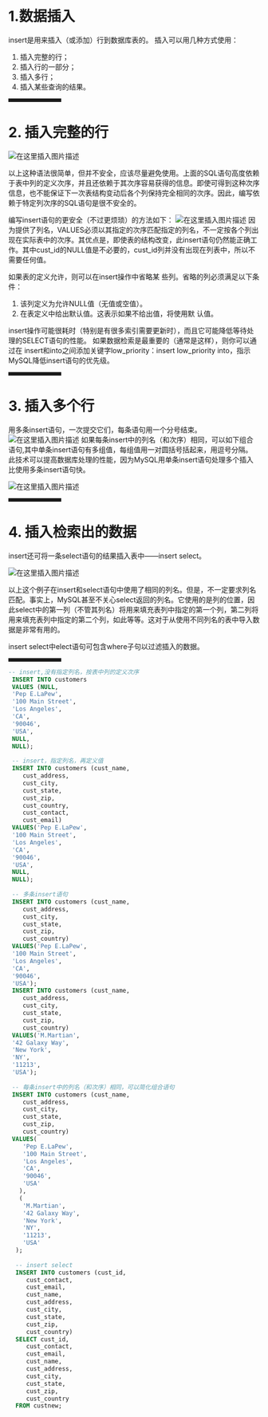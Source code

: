 ﻿
# 1.数据插入
insert是用来插入（或添加）行到数据库表的。
插入可以用几种方式使用：

 1. 插入完整的行；
 2. 插入行的一部分；
 3. 插入多行；
 4. 插入某些查询的结果。
 <hr style=" border:solid; width:100px; height:1px;" color=#000000 size=1">
 
#  2. 插入完整的行
![在这里插入图片描述](https://img-blog.csdnimg.cn/20200924111150499.png?x-oss-process=image/watermark,type_ZmFuZ3poZW5naGVpdGk,shadow_10,text_aHR0cHM6Ly9ibG9nLmNzZG4ubmV0L3dlaXhpbl80OTk4NDA0NA==,size_16,color_FFFFFF,t_70#pic_center)

以上这种语法很简单，但并不安全，应该尽量避免使用。上面的SQL语句高度依赖于表中列的定义次序，并且还依赖于其次序容易获得的信息。即使可得到这种次序信息，也不能保证下一次表结构变动后各个列保持完全相同的次序。因此，编写依赖于特定列次序的SQL语句是很不安全的。

编写insert语句的更安全（不过更烦琐）的方法如下：
![在这里插入图片描述](https://img-blog.csdnimg.cn/2020092411194396.png?x-oss-process=image/watermark,type_ZmFuZ3poZW5naGVpdGk,shadow_10,text_aHR0cHM6Ly9ibG9nLmNzZG4ubmV0L3dlaXhpbl80OTk4NDA0NA==,size_16,color_FFFFFF,t_70#pic_center)
因为提供了列名，VALUES必须以其指定的次序匹配指定的列名，不一定按各个列出现在实际表中的次序。其优点是，即使表的结构改变，此insert语句仍然能正确工作。其中cust_id的NULL值是不必要的，cust_id列并没有出现在列表中，所以不需要任何值。

如果表的定义允许，则可以在insert操作中省略某
些列。省略的列必须满足以下条件：

 1. 该列定义为允许NULL值（无值或空值）。
 2. 在表定义中给出默认值。这表示如果不给出值，将使用默
认值。

insert操作可能很耗时（特别是有很多索引需要更新时），而且它可能降低等待处理的SELECT语句的性能。
如果数据检索是最重要的（通常是这样），则你可以通过在
insert和into之间添加关键字low_priority：insert low_priority into，指示MySQL降低insert语句的优先级。
<hr style=" border:solid; width:100px; height:1px;" color=#000000 size=1">

# 3. 插入多个行
用多条insert语句，一次提交它们，每条语句用一个分号结束。
![在这里插入图片描述](https://img-blog.csdnimg.cn/20200924141844286.png?x-oss-process=image/watermark,type_ZmFuZ3poZW5naGVpdGk,shadow_10,text_aHR0cHM6Ly9ibG9nLmNzZG4ubmV0L3dlaXhpbl80OTk4NDA0NA==,size_16,color_FFFFFF,t_70#pic_center)
如果每条insert中的列名（和次序）相同，可以如下组合语句,其中单条insert语句有多组值，每组值用一对圆括号括起来，用逗号分隔。
此技术可以提高数据库处理的性能，因为MySQL用单条insert语句处理多个插入比使用多条insert语句快。

![在这里插入图片描述](https://img-blog.csdnimg.cn/2020092414285633.png?x-oss-process=image/watermark,type_ZmFuZ3poZW5naGVpdGk,shadow_10,text_aHR0cHM6Ly9ibG9nLmNzZG4ubmV0L3dlaXhpbl80OTk4NDA0NA==,size_16,color_FFFFFF,t_70#pic_center)
<hr style=" border:solid; width:100px; height:1px;" color=#000000 size=1">

# 4. 插入检索出的数据
insert还可将一条select语句的结果插入表中——insert select。

![在这里插入图片描述](https://img-blog.csdnimg.cn/20200924144935928.png?x-oss-process=image/watermark,type_ZmFuZ3poZW5naGVpdGk,shadow_10,text_aHR0cHM6Ly9ibG9nLmNzZG4ubmV0L3dlaXhpbl80OTk4NDA0NA==,size_16,color_FFFFFF,t_70#pic_center)

以上这个例子在insert和select语句中使用了相同的列名。但是，不一定要求列名匹配。事实上，MySQL甚至不关心select返回的列名。它使用的是列的位置，因此select中的第一列（不管其列名）将用来填充表列中指定的第一个列，第二列将用来填充表列中指定的第二个列，如此等等。这对于从使用不同列名的表中导入数据是非常有用的。

insert select中elect语句可包含where子句以过滤插入的数据。
<hr style=" border:solid; width:100px; height:1px;" color=#000000 size=1">

```sql
-- insert,没有指定列名，按表中列的定义次序
 INSERT INTO customers
 VALUES (NULL,
 'Pep E.LaPew',
 '100 Main Street',
 'Los Angeles',
 'CA',
 '90046',
 'USA',
 NULL,
 NULL);
 
 -- insert，指定列名，再定义值
 INSERT INTO customers (cust_name,
    cust_address,
    cust_city,
    cust_state,
    cust_zip,
    cust_country,
    cust_contact,
    cust_email)
 VALUES('Pep E.LaPew',
 '100 Main Street',
 'Los Angeles',
 'CA',
 '90046',
 'USA',
 NULL,
 NULL);
 
 -- 多条insert语句
 INSERT INTO customers (cust_name,
    cust_address,
    cust_city,
    cust_state,
    cust_zip,
    cust_country)
 VALUES('Pep E.LaPew',
 '100 Main Street',
 'Los Angeles',
 'CA',
 '90046',
 'USA');
 INSERT INTO customers (cust_name,
    cust_address,
    cust_city,
    cust_state,
    cust_zip,
    cust_country)
 VALUES('M.Martian',
 '42 Galaxy Way',
 'New York',
 'NY',
 '11213',
 'USA');
 
 -- 每条insert中的列名（和次序）相同，可以简化组合语句
 INSERT INTO customers (cust_name,
    cust_address,
    cust_city,
    cust_state,
    cust_zip,
    cust_country)
 VALUES(
    'Pep E.LaPew',
    '100 Main Street',
    'Los Angeles',
    'CA',
    '90046',
    'USA'
   ),
   ( 
    'M.Martian',
    '42 Galaxy Way',
    'New York',
    'NY',
    '11213',
    'USA'
  );
  
  -- insert select
  INSERT INTO customers (cust_id,
     cust_contact,
     cust_email,
     cust_name,
     cust_address,
     cust_city,
     cust_state,
     cust_zip,
     cust_country)
  SELECT cust_id,
     cust_contact,
     cust_email,
     cust_name,
     cust_address,
     cust_city,
     cust_state,
     cust_zip,
     cust_country
  FROM custnew;
```






